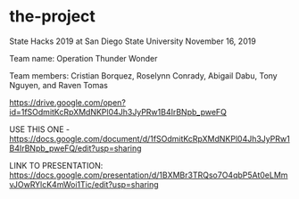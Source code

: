 # the-project
State Hacks 2019
at San Diego State University
November 16, 2019

Team name: Operation Thunder Wonder

Team members: Cristian Borquez, Roselynn Conrady, Abigail Dabu, Tony Nguyen, and Raven Tomas

https://drive.google.com/open?id=1fSOdmitKcRpXMdNKPl04Jh3JyPRw1B4IrBNpb_pweFQ

USE THIS ONE - https://docs.google.com/document/d/1fSOdmitKcRpXMdNKPl04Jh3JyPRw1B4IrBNpb_pweFQ/edit?usp=sharing

LINK TO PRESENTATION: https://docs.google.com/presentation/d/1BXMBr3TRQso7O4qbP5At0eLMmvJOwRYlcK4mWoi1Tic/edit?usp=sharing
